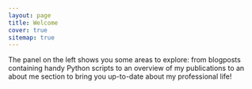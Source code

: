 ```yaml
---
layout: page
title: Welcome
cover: true
sitemap: true
---
```


The panel on the left shows you some areas to explore: from blogposts containing handy Python scripts to an overview of my publications to an about me section to bring you up-to-date about my professional life!


<!-- ![home](/assets/img/home_2.jpeg) -->

<!-- <p align="center">
<img src="/assets/img/home_3.jpeg" alt="Carpathian" width="600" height="600" />
</p>

Photo by the author, Carpathian mountains, Ukraine, 2021. -->

